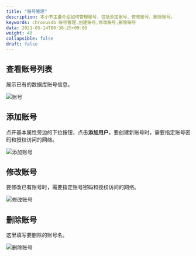 ```yaml
---
title: "账号管理"
description: 本小节主要介绍如何管理账号，包括添加账号、修改账号、删除账号。 
keywords: chronusdb 账号管理,创建账号,修改账号,删除账号
data: 2021-05-14T00:38:25+09:00
weight: 40
collapsible: false
draft: false
---
```


## 查看账号列表

展示已有的数据库账号信息。

![账号](../../_images/display_userlist.png)

## 添加账号

点开基本属性旁边的下拉按钮，点击**添加用户**。要创建新账号时，需要指定账号密码和授权访问的网络。

![添加账号](../../_images/add_user.png)

## 修改账号

要修改已有账号时，需要指定账号密码和授权访问的网络。

![修改账号](../../_images/modify_user.png)

## 删除账号

这里填写要删除的账号名。

![删除账号](../../_images/del_user.png)

